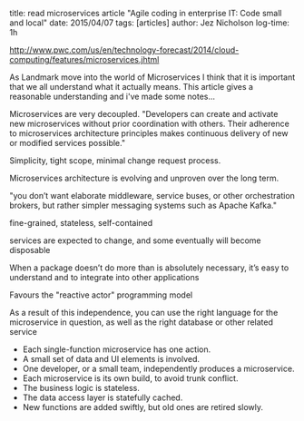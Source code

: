 title: read microservices article "Agile coding in enterprise IT: Code small and local"
date: 2015/04/07
tags: [articles]
author: Jez Nicholson
log-time: 1h

​​http://www.pwc.com/us/en/technology-forecast/2014/cloud-computing/features/microservices.jhtml

As Landmark move into the world of Microservice​​​s I think that it is important that we all understand what it actually means. This article gives a reasonable understanding and i've made some notes...​

Microservices are very decoupled. "​Developers can create and activate new microservices without prior coordination with others. Their adherence to microservices architecture principles makes continuous delivery of new or modified services possible."

Simplicity, tight scope, minimal change request process.

Microservices architecture is evolving and unproven over the long term.

"you don’t want elaborate middleware, service buses, or other orchestration brokers, but rather simpler messaging systems such as Apache Kafka."

fine-grained, stateless, self-contained

services are expected to change, and some eventually will become disposable

When a package doesn’t do more than is absolutely necessary, it’s easy to understand and to integrate into other applications

Favours the "reactive actor" programming model

As a result of this independence, you can use the right language for the microservice in question, as well as the right database or other related service

* Each single-function microservice has one action.
* A small set of data and UI elements is involved.
* One developer, or a small team, independently produces a microservice.
* Each microservice is its own build, to avoid trunk conflict.
* The business logic is stateless.
* The data access layer is statefully cached.
* New functions are added swiftly, but old ones are retired slowly.